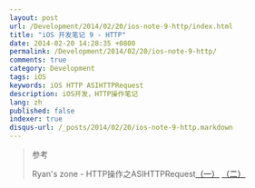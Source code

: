 ```yaml
---
layout: post
url: /Development/2014/02/20/ios-note-9-http/index.html
title: "iOS 开发笔记 9 - HTTP"
date: 2014-02-20 14:28:35 +0800
permalink: /Development/2014/02/20/ios-note-9-http/
comments: true
category: Development
tags: iOS
keywords: iOS HTTP ASIHTTPRequest
description: iOS开发，HTTP操作笔记
lang: zh
published: false
indexer: true
disqus-url: /_posts/2014/02/20/ios-note-9-http.markdown
---
```





> 参考
>
> Ryan's zone - HTTP操作之ASIHTTPRequest[（一）](http://blog.csdn.net/ryantang03/article/details/7856348)  [（二）](http://blog.csdn.net/ryantang03/article/details/7860588)
>
> 




